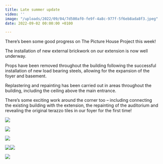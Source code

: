 ```yaml
---
title: Late summer update
video: ''
image: "/uploads/2022/09/04/7d500af0-fe9f-4a8c-977f-5f6eb8ada8f3.jpeg"
date: 2022-09-02 00:00:00 +0100

---
```

There’s been some good progress on The Picture House Project this week!

The installation of new external brickwork on our extension is now well underway.

Props have been removed throughout the building following the successful installation of new load bearing steels, allowing for the expansion of the foyer and basement.

Replastering and repainting has been carried out in areas throughout the building, including the ceiling above the main entrance.

There’s some exciting work around the corner too – including connecting the existing building with the extension, the repainting of the auditorium and revealing the original terazzo tiles in our foyer for the first time!

![](/uploads/2022/09/03/dscf9005.jpg)

![](/uploads/2022/09/03/dscf9086.jpg)

![](/uploads/2022/09/03/dscf8996.jpg)

![](/uploads/2022/09/03/dscf9045.jpg)![](/uploads/2022/09/03/dscf9056.jpg)

![](/uploads/2022/09/03/dscf9060.jpg)